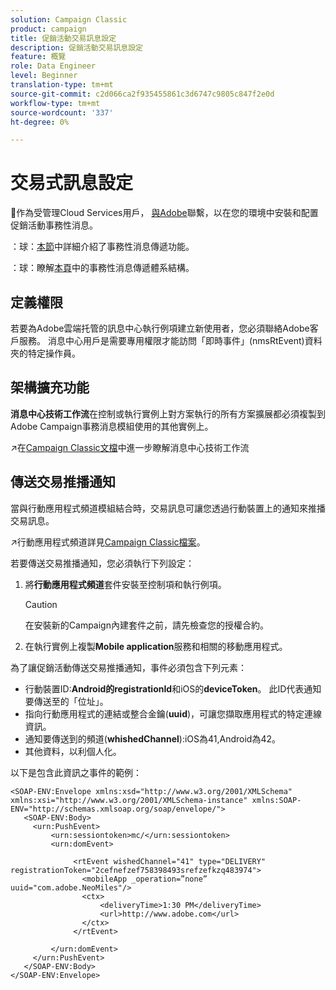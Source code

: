 ```yaml
---
solution: Campaign Classic
product: campaign
title: 促銷活動交易訊息設定
description: 促銷活動交易訊息設定
feature: 概覽
role: Data Engineer
level: Beginner
translation-type: tm+mt
source-git-commit: c2d066ca2f935455861c3d6747c9805c847f2e0d
workflow-type: tm+mt
source-wordcount: '337'
ht-degree: 0%

---
```


# 交易式訊息設定

:speech_balloon:作為受管理Cloud Services用戶， [與Adobe](../start/support.md#support)聯繫，以在您的環境中安裝和配置促銷活動事務性消息。

：球：[本節](../send/transactional.md)中詳細介紹了事務性消息傳遞功能。

：球：瞭解[本頁](../dev/architecture.md)中的事務性消息傳遞體系結構。

## 定義權限

若要為Adobe雲端托管的訊息中心執行例項建立新使用者，您必須聯絡Adobe客戶服務。 消息中心用戶是需要專用權限才能訪問「即時事件」(nmsRtEvent)資料夾的特定操作員。

## 架構擴充功能

**消息中心技術工作流**&#x200B;在控制或執行實例上對方案執行的所有方案擴展都必須複製到Adobe Campaign事務消息模組使用的其他實例上。

:arrow_upper_right:在[Campaign Classic文檔](https://experienceleague.adobe.com/docs/campaign-classic/using/transactional-messaging/instance-configuration/technical-workflows.html?lang=en#control-instance-workflows)中進一步瞭解消息中心技術工作流

## 傳送交易推播通知

當與行動應用程式頻道模組結合時，交易訊息可讓您透過行動裝置上的通知來推播交易訊息。

:arrow_upper_right:行動應用程式頻道詳見[Campaign Classic檔案](https://experienceleague.adobe.com/docs/campaign-classic/using/sending-messages/sending-push-notifications/about-mobile-app-channel.html?lang=en#sending-messages)。

若要傳送交易推播通知，您必須執行下列設定：

1. 將&#x200B;**行動應用程式頻道**&#x200B;套件安裝至控制項和執行例項。

   >[!CAUTION]
   >
   >在安裝新的Campaign內建套件之前，請先檢查您的授權合約。

1. 在執行實例上複製&#x200B;**Mobile application**&#x200B;服務和相關的移動應用程式。

為了讓促銷活動傳送交易推播通知，事件必須包含下列元素：

* 行動裝置ID:**Android的registrationId**&#x200B;和iOS的&#x200B;**deviceToken**。 此ID代表通知要傳送至的「位址」。
* 指向行動應用程式的連結或整合金鑰(**uuid**)，可讓您擷取應用程式的特定連線資訊。
* 通知要傳送到的頻道(**whishedChannel**):iOS為41,Android為42。
* 其他資料，以利個人化。

以下是包含此資訊之事件的範例：

```
<SOAP-ENV:Envelope xmlns:xsd="http://www.w3.org/2001/XMLSchema" xmlns:xsi="http://www.w3.org/2001/XMLSchema-instance" xmlns:SOAP-ENV="http://schemas.xmlsoap.org/soap/envelope/">
   <SOAP-ENV:Body>
     <urn:PushEvent>
         <urn:sessiontoken>mc/</urn:sessiontoken>
         <urn:domEvent>

              <rtEvent wishedChannel="41" type="DELIVERY" registrationToken="2cefnefzef758398493srefzefkzq483974">
                <mobileApp _operation=”none” uuid="com.adobe.NeoMiles"/>
                <ctx>
                    <deliveryTime>1:30 PM</deliveryTime>
                    <url>http://www.adobe.com</url>
                </ctx>
              </rtEvent>

         </urn:domEvent>
     </urn:PushEvent>           
   </SOAP-ENV:Body>
</SOAP-ENV:Envelope>
```


